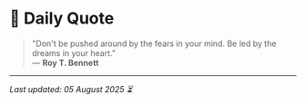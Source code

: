 # 📜 Daily Quote

> "Don't be pushed around by the fears in your mind. Be led by the dreams in your heart."  
> — **Roy T. Bennett**

---

_Last updated: 05 August 2025 ⏳_
